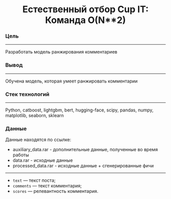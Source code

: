 <h1 align="center"> Естественный отбор Cup IT: Команда O(N**2)</h1>


### Цель 

---

Разработать модель ранжирования комментариев

### Вывод

---

Обучена модель, которая умеет ранжировать комментарии

### Стек технологий

---

Python, catboost, lightgbm, bert, hugging-face, scipy, pandas, numpy, matplotlib, seaborn, sklearn



### Данные

Данные находятся по ссылке: 

- auxiliary_data.rar - дополнительные данные, полученные во время работы  
- data.rar - исходные данные  
- processed_data.rar - исходные данные + сгенерированные фичи

---

* `text` — текст поста;
* `comments` — текст комментария;  
* `scores` — релевантность комментария.
